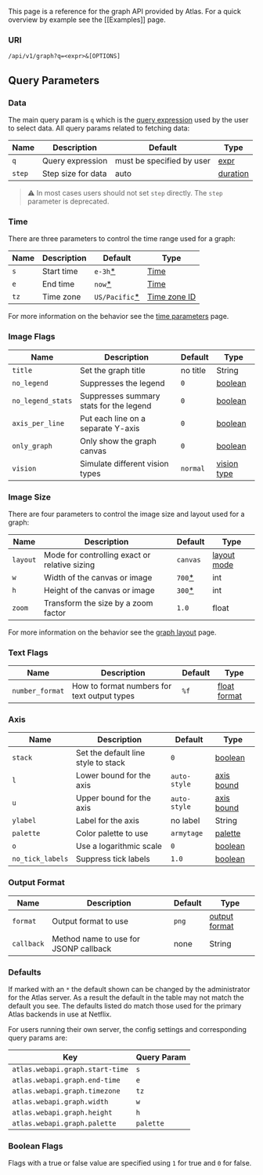 This page is a reference for the graph API provided by
Atlas. For a quick overview by example see the [[Examples]] page.

### URI

`/api/v1/graph?q=<expr>&[OPTIONS]`

## Query Parameters

### Data

The main query param is `q` which is the [query expression](Stack-Language) used by the user to select data. All query params related to fetching data:

| Name   | Description           | Default                    | Type                                 |
|--------|-----------------------|----------------------------|--------------------------------------|
| `q`    | Query expression      | must be specified by user  | [expr](Stack-Language)               |
| `step` | Step size for data    | auto                       | [duration](Time-Parameters#durations) |

> :warning: In most cases users should not set `step` directly. The `step` parameter
> is deprecated.

### Time

There are three parameters to control the time range used for a graph:

| Name   | Description | Default                    | Type |
|--------|-------------|----------------------------|------|
| `s`    | Start time  | `e-3h`[*](#defaults)       | [Time](Time-Parameters#time)              |
| `e`    | End time    | `now`[*](#defaults)        | [Time](Time-Parameters#time)              |
| `tz`   | Time zone   | `US/Pacific`[*](#defaults) | [Time zone ID](Time-Parameters#time-zone) |

For more information on the behavior see the [time parameters](Time-Parameters) page.

### Image Flags

| Name              | Description                              | Default      | Type                        |
|-------------------|------------------------------------------|--------------|-----------------------------|
| `title`           | Set the graph title                      | no title     | String                      |
| `no_legend`       | Suppresses the legend                    | `0`          | [boolean](#boolean-flags)   |
| `no_legend_stats` | Suppresses summary stats for the legend  | `0`          | [boolean](#boolean-flags)   |
| `axis_per_line`   | Put each line on a separate Y-axis       | `0`          | [boolean](#boolean-flags)   |
| `only_graph`      | Only show the graph canvas               | `0`          | [boolean](#boolean-flags)   |
| `vision`          | Simulate different vision types          | `normal`     | [vision type](Vision#types) |

### Image Size

There are four parameters to control the image size and layout used for a graph:

| Name     | Description                                    | Default             | Type                              |
|----------|------------------------------------------------|---------------------|-----------------------------------|
| `layout` | Mode for controlling exact or relative sizing  | `canvas`            | [layout mode](Graph-Layout#modes) |
| `w`      | Width of the canvas or image                   | `700`[*](#defaults) | int                               |
| `h`      | Height of the canvas or image                  | `300`[*](#defaults) | int                               |
| `zoom`   | Transform the size by a zoom factor            | `1.0`               | float                             |

For more information on the behavior see the [graph layout](Graph-Layout) page.

### Text Flags

| Name            | Description                                  | Default   | Type                                  |
|-----------------|----------------------------------------------|-----------|---------------------------------------|
| `number_format` | How to format numbers for text output types  | `%f`     | [float format](https://docs.oracle.com/javase/8/docs/api/java/util/Formatter.html#dndec) |

### Axis

| Name             | Description                          | Default      | Type                          |
|------------------|--------------------------------------|--------------|-------------------------------|
| `stack`          | Set the default line style to stack  | `0`          | [boolean](#boolean-flags)     |
| `l`              | Lower bound for the axis             | `auto-style` | [axis bound](Axis-Bounds)     |
| `u`              | Upper bound for the axis             | `auto-style` | [axis bound](Axis-Bounds)     |
| `ylabel`         | Label for the axis                   | no label     | String                        |
| `palette`        | Color palette to use                 | `armytage`   | [palette](Color-Palettes)     |
| `o`              | Use a logarithmic scale              | `0`          | [boolean](#boolean-flags)     |
| `no_tick_labels` | Suppress tick labels                 | `1.0`        | [boolean](#boolean-flags)     |

### Output Format

| Name        | Description                            | Default   | Type                                  |
|-------------|----------------------------------------|-----------|---------------------------------------|
| `format`    | Output format to use                   | `png`     | [output format](Graph-Output-Formats) |
| `callback`  | Method name to use for JSONP callback  | none      | String                                |

### Defaults

If marked with an `*` the default shown can be changed by the administrator for the Atlas server. As a result
the default in the table may not match the default you see. The defaults listed do match those used for the
primary Atlas backends in use at Netflix.

For users running their own server, the config settings and corresponding query params are:

| Key                                   | Query Param |
|---------------------------------------|-------------|
| `atlas.webapi.graph.start-time`       | `s`         |
| `atlas.webapi.graph.end-time`         | `e`         |
| `atlas.webapi.graph.timezone`         | `tz`        |
| `atlas.webapi.graph.width`            | `w`         |
| `atlas.webapi.graph.height`           | `h`         |
| `atlas.webapi.graph.palette`          | `palette`   |

### Boolean Flags

Flags with a true or false value are specified using `1` for true and `0` for false.
